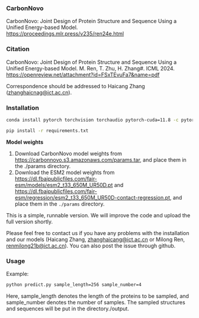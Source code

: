 
###  CarbonNovo
CarbonNovo: Joint Design of Protein Structure and Sequence Using a Unified Energy-based Model.
<https://proceedings.mlr.press/v235/ren24e.html> 

### Citation
CarbonNovo: Joint Design of Protein Structure and Sequence Using a Unified Energy-based Model. M. Ren, T. Zhu, H. Zhang#. ICML 2024. https://openreview.net/attachment?id=FSxTEvuFa7&name=pdf


Correspondence should be addressed to Haicang Zhang (zhanghaicnag@ict.ac.cn).

### Installation
```bash
conda install pytorch torchvision torchaudio pytorch-cuda=11.8 -c pytorch -c nvidia

pip install -r requirements.txt

```
**Model weights**
1. Download CarbonNovo model weights from <https://carbonnovo.s3.amazonaws.com/params.tar>, and place them in the ./params directory.
2. Download the ESM2 model weights from <https://dl.fbaipublicfiles.com/fair-esm/models/esm2_t33_650M_UR50D.pt> and <https://dl.fbaipublicfiles.com/fair-esm/regression/esm2_t33_650M_UR50D-contact-regression.pt>, and place them in the `./params` directory. 


This is a simple, runnable version. We will improve the code and upload the full version shortly.

Please feel free to contact us if you have any problems with the installation and our models (Haicang Zhang, zhanghaicang@ict.ac.cn or Milong Ren, renmilong21b@ict.ac.cn). You can also post the issue through github. 


### Usage
Example:
```bash
python predict.py sample_length=256 sample_number=4
```
Here, sample_length denotes the length of the proteins to be sampled, and sample_number denotes the number of samples. The sampled structures and sequences will be put in the directory./output.

